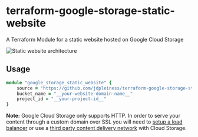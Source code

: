 # terraform-google-storage-static-website
A Terraform Module for a static website hosted on Google Cloud Storage

![Static website architecture](../_docs/architecture.png)

## Usage

```ruby
module "google_storage_static_website" {
    source = "https://github.com/jdpleiness/terraform-google-storage-static-website"
    bucket_name = "__your-website-domain-name__"
    project_id = "__your-project-id__"
}
```

**Note:** Google Cloud Storage only supports HTTP. In order to serve your content through a custom domain over SSL you will need to [setup a load balancer][lb-link] or use a [third party content delivery network][cdn-link] with Cloud Storage.

[lb-link]: https://cloud.google.com/compute/docs/load-balancing/http/adding-a-backend-bucket-to-content-based-load-balancing
[cdn-link]: https://cloudplatform.googleblog.com/2015/09/push-google-cloud-origin-content-out-to-users.html